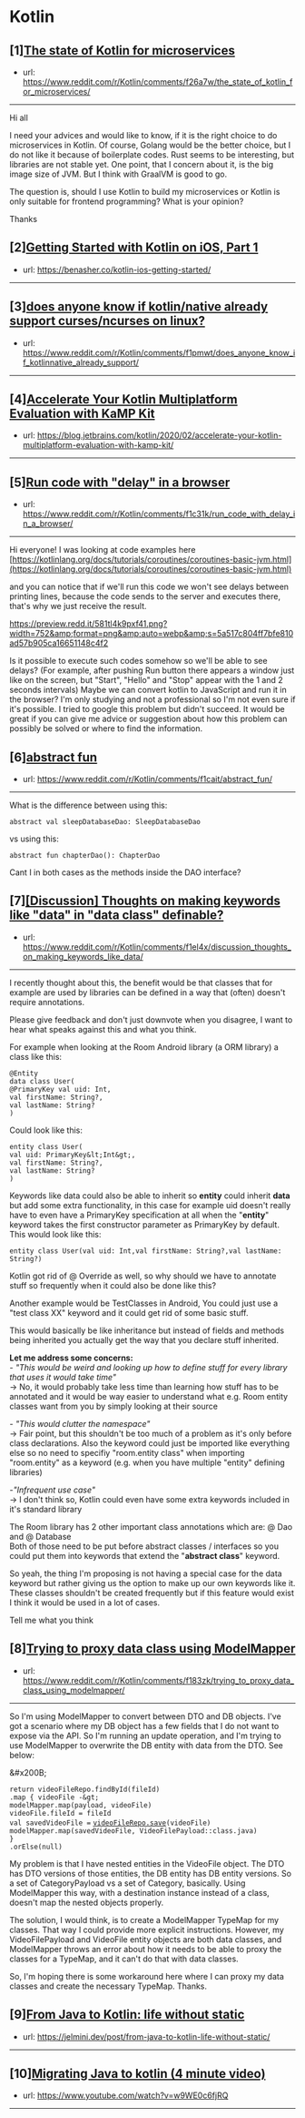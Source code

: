 # Kotlin
## [1][The state of Kotlin for microservices](https://www.reddit.com/r/Kotlin/comments/f26a7w/the_state_of_kotlin_for_microservices/)
- url: https://www.reddit.com/r/Kotlin/comments/f26a7w/the_state_of_kotlin_for_microservices/
---
Hi all 

I need your advices and would like to know, if it is the right choice to do microservices in Kotlin.
Of course, Golang would be the better choice, but I do not like it because of boilerplate codes.
Rust seems to be interesting, but libraries are not stable yet.
One point, that I concern about it, is the big image size of JVM. But I think with GraalVM is good to go.

The question is, should I use Kotlin to build my microservices or Kotlin is only suitable for frontend programming? What is your opinion? 

Thanks
## [2][Getting Started with Kotlin on iOS, Part 1](https://www.reddit.com/r/Kotlin/comments/f1uhwh/getting_started_with_kotlin_on_ios_part_1/)
- url: https://benasher.co/kotlin-ios-getting-started/
---

## [3][does anyone know if kotlin/native already support curses/ncurses on linux?](https://www.reddit.com/r/Kotlin/comments/f1pmwt/does_anyone_know_if_kotlinnative_already_support/)
- url: https://www.reddit.com/r/Kotlin/comments/f1pmwt/does_anyone_know_if_kotlinnative_already_support/
---

## [4][Accelerate Your Kotlin Multiplatform Evaluation with KaMP Kit](https://www.reddit.com/r/Kotlin/comments/f1p6nq/accelerate_your_kotlin_multiplatform_evaluation/)
- url: https://blog.jetbrains.com/kotlin/2020/02/accelerate-your-kotlin-multiplatform-evaluation-with-kamp-kit/
---

## [5][Run code with "delay" in a browser](https://www.reddit.com/r/Kotlin/comments/f1c31k/run_code_with_delay_in_a_browser/)
- url: https://www.reddit.com/r/Kotlin/comments/f1c31k/run_code_with_delay_in_a_browser/
---
Hi everyone! I was looking at code examples here [https://kotlinlang.org/docs/tutorials/coroutines/coroutines-basic-jvm.html](https://kotlinlang.org/docs/tutorials/coroutines/coroutines-basic-jvm.html)

and you can notice that if we'll run this code we won't see delays between printing lines, because the code sends to the server and executes there, that's why we just receive the result.

https://preview.redd.it/581tl4k9pxf41.png?width=752&amp;format=png&amp;auto=webp&amp;s=5a517c804ff7bfe810ad57b905ca16651148c4f2

Is it possible to execute such codes somehow so we'll be able to see delays? (For example, after pushing Run button there appears a window just like on the screen, but "Start", "Hello" and "Stop" appear with the 1 and 2 seconds intervals) Maybe we can convert kotlin to JavaScript and run it in the browser? I'm only studying and not a professional so I'm not even sure if it's possible. I tried to google this problem but didn't succeed. It would be great if you can give me advice or suggestion about how this problem can possibly be solved or where to find the information.
## [6][abstract fun](https://www.reddit.com/r/Kotlin/comments/f1cait/abstract_fun/)
- url: https://www.reddit.com/r/Kotlin/comments/f1cait/abstract_fun/
---
What is the difference between using this:

`abstract val sleepDatabaseDao: SleepDatabaseDao`

vs using this:

`abstract fun chapterDao(): ChapterDao`

Cant I in both cases as the methods inside the DAO interface?
## [7][[Discussion] Thoughts on making keywords like "data" in "data class" definable?](https://www.reddit.com/r/Kotlin/comments/f1el4x/discussion_thoughts_on_making_keywords_like_data/)
- url: https://www.reddit.com/r/Kotlin/comments/f1el4x/discussion_thoughts_on_making_keywords_like_data/
---
I recently thought about this, the benefit would be that classes that for example are used by libraries can be defined in a way that (often) doesn't require annotations.  


Please give feedback and don't just downvote when you disagree, I want to hear what speaks against this and what you think.  


For example when looking at the Room Android library (a ORM library) a class like this:  


`@Entity`  
`data class User(`  
 `@PrimaryKey val uid: Int,`  
 `val firstName: String?,`  
 `val lastName: String?`  
`)`   


Could look like this:  


  
`entity class User(`  
 `val uid: PrimaryKey&lt;Int&gt;,`  
 `val firstName: String?,`  
 `val lastName: String?`  
`)`   


Keywords like data could also be able to inherit so **entity** could inherit **data** but add some extra functionality, in this case for example uid doesn't really have to even have a PrimaryKey specification at all when the "**entity**" keyword takes the first constructor parameter as PrimaryKey by default. This would look like this:  


`entity class User(val uid: Int,val firstName: String?,val lastName: String?)`   


 Kotlin got rid of @ Override as well, so why should we have to annotate stuff so frequently when it could also be done like this?  


Another example would be TestClasses in Android, You could just use a "test class XX" keyword and it could get rid of some basic stuff.  


This would basically be like inheritance but instead of fields and methods being inherited you actually get the way that you declare stuff inherited.   


**Let me address some concerns:**  
*- "This would be weird and looking up how to define stuff for every library that uses it would take time"*  
\-&gt; No, it would probably take less time than learning how stuff has to be annotated and it would be way easier to understand what e.g. Room entity classes want from you by simply looking at their source  


*- "This would clutter the namespace"*  
\-&gt; Fair point, but this shouldn't be too much of a problem as it's only before class declarations. Also the keyword could just be imported like everything else so no need to specifiy "room.entity class" when importing "room.entity" as a keyword (e.g. when you have multiple "entity" defining libraries)  


*-"Infrequent use case"*  
\-&gt; I don't think so, Kotlin could even have some extra keywords included in it's standard library  


The Room library has 2 other important class annotations which are: @ Dao and @ Database  
Both of those need to be put before abstract classes / interfaces so you could put them into keywords that extend the "**abstract class**" keyword.  


So yeah, the thing I'm proposing is not having a special case for the data keyword but rather giving us the option to make up our own keywords like it. These classes shouldn't be created frequently but if this feature would exist I think it would be used in a lot of cases.  


Tell me what you think
## [8][Trying to proxy data class using ModelMapper](https://www.reddit.com/r/Kotlin/comments/f183zk/trying_to_proxy_data_class_using_modelmapper/)
- url: https://www.reddit.com/r/Kotlin/comments/f183zk/trying_to_proxy_data_class_using_modelmapper/
---
So I'm using ModelMapper to convert between DTO and DB objects. I've got a scenario where my DB object has a few fields that I do not want to expose via the API. So I'm running an update operation, and I'm trying to use ModelMapper to overwrite the DB entity with data from the DTO. See below:

&amp;#x200B;

`return videoFileRepo.findById(fileId)`  
`.map { videoFile -&gt;`  
`modelMapper.map(payload, videoFile)`  
`videoFile.fileId = fileId`  
`val savedVideoFile =` [`videoFileRepo.save`](https://videoFileRepo.save)`(videoFile)`  
`modelMapper.map(savedVideoFile, VideoFilePayload::class.java)`  
`}`  
`.orElse(null)`

My problem is that I have nested entities in the VideoFile object. The DTO has DTO versions of those entities, the DB entity has DB entity versions. So a set of CategoryPayload vs a set of Category, basically. Using ModelMapper this way, with a destination instance instead of a class, doesn't map the nested objects properly.

The solution, I would think, is to create a ModelMapper TypeMap for my classes. That way I could provide more explicit instructions. However, my VideoFilePayload and VideoFile entity objects are both data classes, and ModelMapper throws an error about how it needs to be able to proxy the classes for a TypeMap, and it can't do that with data classes.

So, I'm hoping there is some workaround here where I can proxy my data classes and create the necessary TypeMap. Thanks.
## [9][From Java to Kotlin: life without static](https://www.reddit.com/r/Kotlin/comments/f0t306/from_java_to_kotlin_life_without_static/)
- url: https://jelmini.dev/post/from-java-to-kotlin-life-without-static/
---

## [10][Migrating Java to kotlin (4 minute video)](https://www.reddit.com/r/Kotlin/comments/f0trz5/migrating_java_to_kotlin_4_minute_video/)
- url: https://www.youtube.com/watch?v=w9WE0c6fjRQ
---


